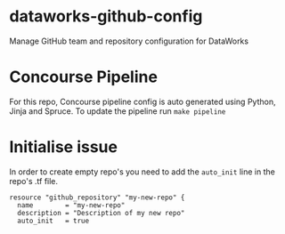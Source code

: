 # dataworks-github-config
Manage GitHub team and repository configuration for DataWorks

# Concourse Pipeline
For this repo, Concourse pipeline config is auto generated using Python, Jinja and Spruce.
To update the pipeline run `make pipeline`

# Initialise issue

In order to create empty repo's you need to add the `auto_init` line in the repo's .tf file.
```
resource "github_repository" "my-new-repo" {
  name        = "my-new-repo"
  description = "Description of my new repo"
  auto_init   = true
```  
